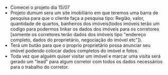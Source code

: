 - Comecei o projeto dia 15/07
- Projeto dumum sera um site imobiliário em que teremos uma barra de pesquisa para que o cliente faça a pesquisa tipo:
Região, valor, quantidade de quartos, banheiros dos imóveis(todos imóveis terão um codigo para podermos linkar os dados dos imóveis para os corretores [somente os corretores terão dados dos imóveis tipo "endereço completo, dados do proprietário, negociação do imóvel etc"]).
- Terá um butão para que o proprio proprietário possa anunciar seu imóvel podendo colocar dados completos do imóvel e fotos.
- Toda vez que alguém quiser visitar um imóvel e marcar uma visita será gerado um "lead" para algum corretor com todos os dados necessários para o trabalho do corretor.
